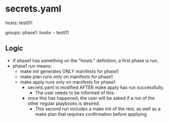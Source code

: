 # secrets.yaml
hosts:
  test01:

groups:
  phase1:
    hosts:
    - test01


## Logic
- If phase1 has something on the "hosts:" definition, a first phase is run.
- phase1 run means:
  - make init generates ONLY manifests for phase1
  - make plan runs only on manifests for phase1
  - make apply runs only on manifests for phase1
    - secrets.yaml is modified AFTER make apply has run successfully.
      - The user needs to be informed of this.
    - once this has happened, the user will be asked if a run of the other regular playbooks is desired.
      - This second run includes a make init of the rest, as well as a make plan that requires confirmation before appliying


